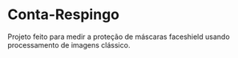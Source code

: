 # Conta-Respingo
Projeto feito para medir a proteção de máscaras faceshield usando processamento de imagens clássico. 
